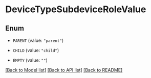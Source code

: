 # DeviceTypeSubdeviceRoleValue

## Enum


* `PARENT` (value: `"parent"`)

* `CHILD` (value: `"child"`)

* `EMPTY` (value: `""`)


[[Back to Model list]](../README.md#documentation-for-models) [[Back to API list]](../README.md#documentation-for-api-endpoints) [[Back to README]](../README.md)


